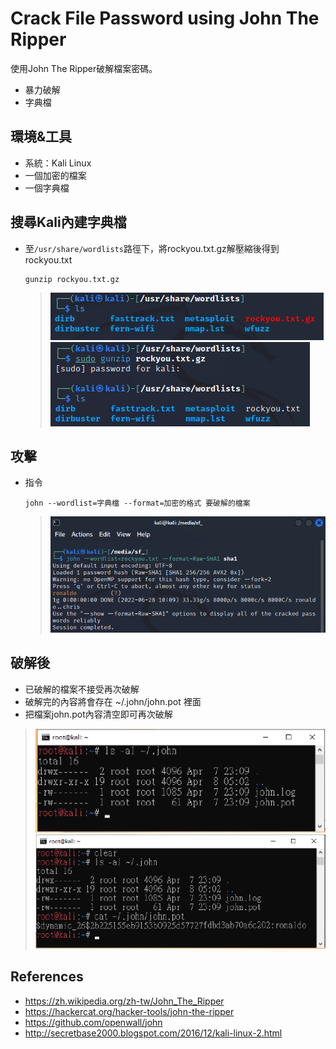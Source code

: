 # Crack File Password using John The Ripper
使用John The Ripper破解檔案密碼。
* 暴力破解
* 字典檔

## **環境&工具**
* 系統：Kali Linux
* 一個加密的檔案
* 一個字典檔

## **搜尋Kali內建字典檔**
* 至`/usr/share/wordlists`路徑下，將rockyou.txt.gz解壓縮後得到rockyou.txt
  ```shell
  gunzip rockyou.txt.gz
  ```
  > ![image](https://github.com/WanShannn/Crack-File-Password-JohnTheRipper/blob/main/result/0-1.png)
  > ![image](https://github.com/WanShannn/Crack-File-Password-JohnTheRipper/blob/main/result/0-2.png)

## **攻擊**
* 指令
  ```shell
  john --wordlist=字典檔 --format=加密的格式 要破解的檔案
  ```
  > ![image](https://github.com/WanShannn/Crack-File-Password-JohnTheRipper/blob/main/result/1.png)

## **破解後**
* 已破解的檔案不接受再次破解
* 破解完的內容將會存在 ~/.john/john.pot 裡面
* 把檔案john.pot內容清空即可再次破解
> ![image](https://github.com/WanShannn/Crack-File-Password-JohnTheRipper/blob/main/result/2-1.PNG)
> ![image](https://github.com/WanShannn/Crack-File-Password-JohnTheRipper/blob/main/result/2-2.PNG)
  
## **References**
* https://zh.wikipedia.org/zh-tw/John_The_Ripper
* https://hackercat.org/hacker-tools/john-the-ripper
* https://github.com/openwall/john
* http://secretbase2000.blogspot.com/2016/12/kali-linux-2.html
